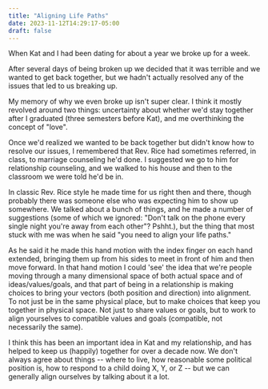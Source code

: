 ```yaml
---
title: "Aligning Life Paths"
date: 2023-11-12T14:29:17-05:00
draft: false
---
```


When Kat and I had been dating for about a year we broke up for a week.

After several days of being broken up we decided that it was terrible and we wanted to get back together,
but we hadn't actually resolved any of the issues that led to us breaking up.

<!--more-->

My memory of why we even broke up isn't super clear. I think it mostly revolved around two things: uncertainty about whether we'd stay together after I graduated (three semesters before Kat), and me overthinking the concept of "love".

Once we'd realized we wanted to be back together but didn't know how to resolve our issues, I remembered that Rev. Rice had sometimes referred, in class, to marriage counseling he'd done. I suggested we go to him for relationship counseling, and we walked to his house and then to the classroom we were told he'd be in.

In classic Rev. Rice style he made time for us right then and there, though probably there was someone else who was expecting him to show up somewhere. We talked about a bunch of things, and he made a number of suggestions (some of which we ignored: "Don't talk on the phone every single night you're away from each other"? Pshht.), but the thing that most stuck with me was when he said "you need to align your life paths."

As he said it he made this hand motion with the index finger on each hand extended, bringing them up from his sides to meet in front of him and then move forward. In that hand motion I could 'see' the idea that we're people moving through a many dimensional space of both actual space and of ideas/values/goals, and that part of being in a relationship is making choices to bring your vectors (both position and direction) into alignment. To not just be in the same physical place, but to make choices that keep you together in physical space. Not just to share values or goals, but to work to align yourselves to compatible values and goals (compatible, not necessarily the same).

I think this has been an important idea in Kat and my relationship, and has helped to keep us (happily) together for over a decade now. We don't always agree about things -- where to live, how reasonable some political position is, how to respond to a child doing X, Y, or Z -- but we can generally align ourselves by talking about it a lot.
